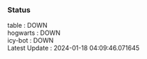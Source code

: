 ### Status


table : DOWN  
hogwarts : DOWN  
icy-bot : DOWN  
Latest Update : 2024-01-18 04:09:46.071645

